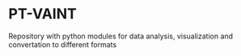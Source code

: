 # PT-VAINT
Repository with python modules for data analysis, visualization and convertation to different formats
